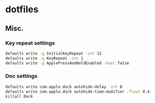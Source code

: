 # dotfiles

## Misc.

### Key repeat settings

```bash
defaults write -g InitialKeyRepeat -int 12
defaults write -g KeyRepeat -int 1
defaults write -g ApplePressAndHoldEnabled -bool false
```

### Doc settings

```bash
defaults write com.apple.dock autohide-delay -int 0
defaults write com.apple.dock autohide-time-modifier -float 0.4
killall Dock
```
